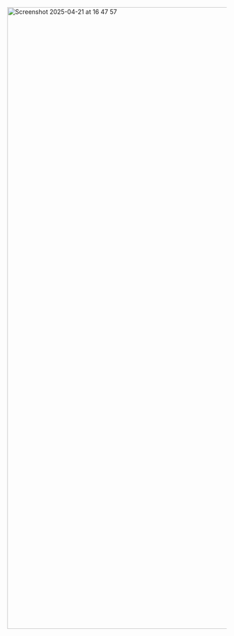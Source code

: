 <img width="1428" alt="Screenshot 2025-04-21 at 16 47 57" src="https://github.com/user-attachments/assets/18aa6ebe-3d6d-4aea-86ca-bc05246c188a" />
